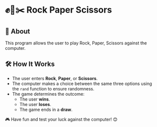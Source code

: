 # ✊📄✂️ Rock Paper Scissors

## 🎯 About
This program allows the user to play Rock, Paper, Scissors against the computer.

## 🛠️ How It Works
- The user enters **Rock**, **Paper**, or **Scissors**.
- The computer makes a choice between the same three options using the `rand` function to ensure randomness.
- The game determines the outcome:
  - The user **wins**.
  - The user **loses**.
  - The game ends in a **draw**.

🎮 Have fun and test your luck against the computer! 😊
